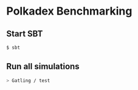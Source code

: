 Polkadex Benchmarking
=========================


Start SBT
---------
```bash
$ sbt
```

Run all simulations
-------------------

```bash
> Gatling / test
```

